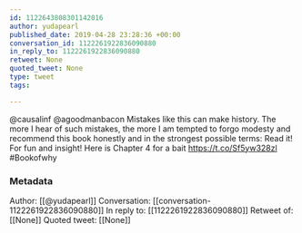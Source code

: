 ```yaml
---
id: 1122643808301142016
author: yudapearl
published_date: 2019-04-28 23:28:36 +00:00
conversation_id: 1122261922836090880
in_reply_to: 1122261922836090880
retweet: None
quoted_tweet: None
type: tweet
tags:

---
```


@causalinf @agoodmanbacon Mistakes like this can make history. The more I hear of such mistakes, the more I am tempted to forgo modesty and recommend this book
honestly and in the strongest possible terms: Read it! For fun and insight! Here is Chapter 4 for a bait https://t.co/Sf5yw328zl #Bookofwhy

### Metadata

Author: [[@yudapearl]]
Conversation: [[conversation-1122261922836090880]]
In reply to: [[1122261922836090880]]
Retweet of: [[None]]
Quoted tweet: [[None]]
